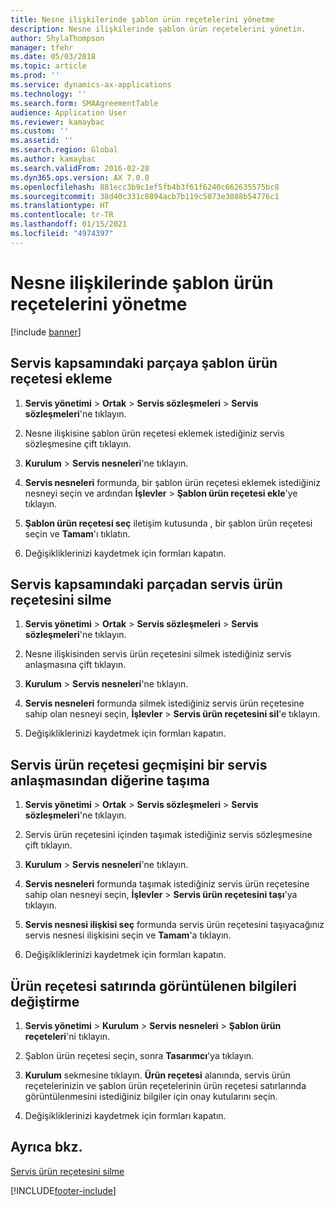 ```yaml
---
title: Nesne ilişkilerinde şablon ürün reçetelerini yönetme
description: Nesne ilişkilerinde şablon ürün reçetelerini yönetin.
author: ShylaThompson
manager: tfehr
ms.date: 05/03/2018
ms.topic: article
ms.prod: ''
ms.service: dynamics-ax-applications
ms.technology: ''
ms.search.form: SMAAgreementTable
audience: Application User
ms.reviewer: kamaybac
ms.custom: ''
ms.assetid: ''
ms.search.region: Global
ms.author: kamaybac
ms.search.validFrom: 2016-02-28
ms.dyn365.ops.version: AX 7.0.0
ms.openlocfilehash: 881ecc3b9c1ef5fb4b3f61f6240c662635575bc8
ms.sourcegitcommit: 38d40c331c8894acb7b119c5073e3088b54776c1
ms.translationtype: HT
ms.contentlocale: tr-TR
ms.lasthandoff: 01/15/2021
ms.locfileid: "4974397"
---
```

# <a name="manage-template-boms-on-object-relations"></a>Nesne ilişkilerinde şablon ürün reçetelerini yönetme 

[!include [banner](../includes/banner.md)]


## <a name="attach-a-template-bom-to-a-service-object"></a>Servis kapsamındaki parçaya şablon ürün reçetesi ekleme

1.  **Servis yönetimi** \> **Ortak** \> **Servis sözleşmeleri** \> **Servis sözleşmeleri**'ne tıklayın.

2.  Nesne ilişkisine şablon ürün reçetesi eklemek istediğiniz servis sözleşmesine çift tıklayın.

3.  **Kurulum** \> **Servis nesneleri**'ne tıklayın.

4.  **Servis nesneleri** formunda, bir şablon ürün reçetesi eklemek istediğiniz nesneyi seçin ve ardından **İşlevler** \> **Şablon ürün reçetesi ekle**'ye tıklayın.

5.  **Şablon ürün reçetesi seç** iletişim kutusunda , bir şablon ürün reçetesi seçin ve **Tamam**'ı tıklatın.

6.  Değişikliklerinizi kaydetmek için formları kapatın.

## <a name="delete-a-service-bom-from-a-service-object"></a>Servis kapsamındaki parçadan servis ürün reçetesini silme

1.  **Servis yönetimi** \> **Ortak** \> **Servis sözleşmeleri** \> **Servis sözleşmeleri**'ne tıklayın.

2.  Nesne ilişkisinden servis ürün reçetesini silmek istediğiniz servis anlaşmasına çift tıklayın.

3.  **Kurulum** \> **Servis nesneleri**'ne tıklayın.

4.  **Servis nesneleri** formunda silmek istediğiniz servis ürün reçetesine sahip olan nesneyi seçin, **İşlevler** \> **Servis ürün reçetesini sil**'e tıklayın.

5.  Değişikliklerinizi kaydetmek için formları kapatın.

## <a name="move-the-service-bom-history-from-one-service-agreement-to-another"></a>Servis ürün reçetesi geçmişini bir servis anlaşmasından diğerine taşıma

1.  **Servis yönetimi** \> **Ortak** \> **Servis sözleşmeleri** \> **Servis sözleşmeleri**'ne tıklayın.

2.  Servis ürün reçetesini içinden taşımak istediğiniz servis sözleşmesine çift tıklayın.

3.  **Kurulum** \> **Servis nesneleri**'ne tıklayın.

4.  **Servis nesneleri** formunda taşımak istediğiniz servis ürün reçetesine sahip olan nesneyi seçin, **İşlevler** \> **Servis ürün reçetesini taşı**'ya tıklayın.

5.  **Servis nesnesi ilişkisi seç** formunda servis ürün reçetesini taşıyacağınız servis nesnesi ilişkisini seçin ve **Tamam**'a tıklayın.

6.  Değişikliklerinizi kaydetmek için formları kapatın.

## <a name="modify-the-information-displayed-for-a-bom-line"></a>Ürün reçetesi satırında görüntülenen bilgileri değiştirme

1.  **Servis yönetimi** \> **Kurulum** \> **Servis nesneleri** \> **Şablon ürün reçeteleri**'ni tıklayın.

2.  Şablon ürün reçetesi seçin, sonra **Tasarımcı**'ya tıklayın.

3.  **Kurulum** sekmesine tıklayın. **Ürün reçetesi** alanında, servis ürün reçetelerinizin ve şablon ürün reçetelerinin ürün reçetesi satırlarında görüntülenmesini istediğiniz bilgiler için onay kutularını seçin.

4.  Değişikliklerinizi kaydetmek için formları kapatın.

## <a name="see-also"></a>Ayrıca bkz.

[Servis ürün reçetesini silme](delete-service-bom.md)

  




[!INCLUDE[footer-include](../../includes/footer-banner.md)]